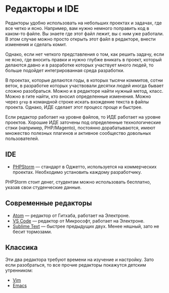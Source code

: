 # Редакторы и IDE
Редакторы удобно использовать на небольших проектах и задачах, где все четко и ясно. Например, вам нужно немного поправить код в каком-то файле. Вы знаете где этот файл лежит, вы с ним уже работали. В этом случае можно просто открыть этот файл в редакторе, внести изменения и сделать комит.

Однако, если нет четкого представления о том, как решить задачу, если не ясно, где вносить правки и нужно глубже вникать в проект, который делаются давно и в разработке которых участвует много людей, то больше подойдет интегрированная среда разработки.

В проектах, которые делаются годы, в которых тысячи коммитов, сотни веток, в разработке которых участвовали десятки людей иногда бывает сложно разобраться. Можно и в редакторе найти нужный метод, класс. Можно в гите найти, кто вносил определенные изменения. Можно через `grep` в командной строке искать вхождение текста в файлы проекта. Однако, ИДЕ сделает этот процесс проще и быстрее.

Если редактор работает на уровне файлов, то ИДЕ работает на уровне проектов. Хорошие ИДЕ заточены под определенные технологические стэки (например, PHP/Magento), постоянно дорабатываются, имеют множество полезных плагинов и активное сообщество довольных пользователей.


## IDE
- [PHPStorm](https://www.jetbrains.com/phpstorm/eap/) — стандарт в Оджетто, используется на коммерческих проектах. Необходимо установить каждому разработчику.

PHPStorm стоит денег, студентам можно использовать бесплатно, указав свои студенческие данные.

## Современные редакторы
- [Atom](https://atom.io) — редактор от Гитхаба, работает на Электроне.
- [VS Code](https://code.visualstudio.com/) — редактор от Микрософт, работает на Электроне.
- [Sublime Text](https://www.sublimetext.com) — быстрее предыдущих двух. Менее няшный, зато не бесит тормозами.

## Классика
Эти два редактора требуют времени на изучение и настройку. Зато если разобраться, то все прочие редакторы покажутся детским утренником:

- [Vim](http://guides.hexlet.io/vim/)
- [Emacs](http://grishaev.me/emacs)
